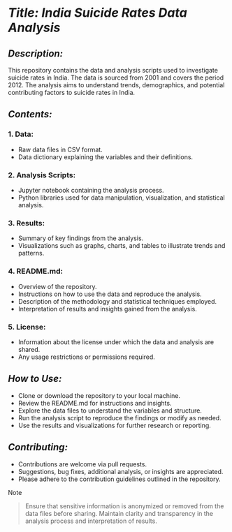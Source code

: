 # ***Title: India Suicide Rates Data Analysis***

##  ***Description:***
This repository contains the data and analysis scripts used to investigate suicide rates in India. The data is sourced from 2001 and covers the period 2012. The analysis aims to understand trends, demographics, and potential contributing factors to suicide rates in India.

## ***Contents:***

### 1. Data:

  * Raw data files in CSV format.
  * Data dictionary explaining the variables and their definitions.
  
### 2. Analysis Scripts:

  * Jupyter notebook containing the analysis process.
 *  Python libraries used for data manipulation, visualization, and statistical analysis.
  
### 3. Results:

 *  Summary of key findings from the analysis.
 *  Visualizations such as graphs, charts, and tables to illustrate trends and patterns.
  
### 4. README.md:

  * Overview of the repository.
  * Instructions on how to use the data and reproduce the analysis.
  * Description of the methodology and statistical techniques employed.
  * Interpretation of results and insights gained from the analysis.

### 5. License:

  * Information about the license under which the data and analysis are shared.
  * Any usage restrictions or permissions required.
  
## ***How to Use:***

* Clone or download the repository to your local machine.
* Review the README.md for instructions and insights.
* Explore the data files to understand the variables and structure.
* Run the analysis script to reproduce the findings or modify as needed.
* Use the results and visualizations for further research or reporting.

## ***Contributing:***

* Contributions are welcome via pull requests.
* Suggestions, bug fixes, additional analysis, or insights are appreciated.
* Please adhere to the contribution guidelines outlined in the repository.




> [!NOTE]

> Ensure that sensitive information is anonymized or removed from the data files before sharing.
Maintain clarity and transparency in the analysis process and interpretation of results.




